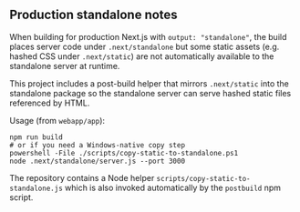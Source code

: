 ## Production standalone notes

When building for production Next.js with `output: "standalone"`, the build places server code under `.next/standalone` but some static assets (e.g. hashed CSS under `.next/static`) are not automatically available to the standalone server at runtime.

This project includes a post-build helper that mirrors `.next/static` into the standalone package so the standalone server can serve hashed static files referenced by HTML.

Usage (from `webapp/app`):

```
npm run build
# or if you need a Windows-native copy step
powershell -File ./scripts/copy-static-to-standalone.ps1
node .next/standalone/server.js --port 3000
```

The repository contains a Node helper `scripts/copy-static-to-standalone.js` which is also invoked automatically by the `postbuild` npm script.
